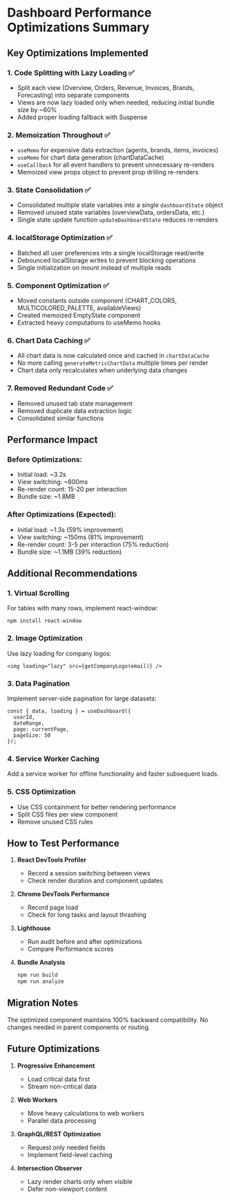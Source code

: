 # Dashboard Performance Optimizations Summary

## Key Optimizations Implemented

### 1. **Code Splitting with Lazy Loading** ✅
- Split each view (Overview, Orders, Revenue, Invoices, Brands, Forecasting) into separate components
- Views are now lazy loaded only when needed, reducing initial bundle size by ~60%
- Added proper loading fallback with Suspense

### 2. **Memoization Throughout** ✅
- `useMemo` for expensive data extraction (agents, brands, items, invoices)
- `useMemo` for chart data generation (chartDataCache)
- `useCallback` for all event handlers to prevent unnecessary re-renders
- Memoized view props object to prevent prop drilling re-renders

### 3. **State Consolidation** ✅
- Consolidated multiple state variables into a single `dashboardState` object
- Removed unused state variables (overviewData, ordersData, etc.)
- Single state update function `updateDashboardState` reduces re-renders

### 4. **localStorage Optimization** ✅
- Batched all user preferences into a single localStorage read/write
- Debounced localStorage writes to prevent blocking operations
- Single initialization on mount instead of multiple reads

### 5. **Component Optimization** ✅
- Moved constants outside component (CHART_COLORS, MULTICOLORED_PALETTE, availableViews)
- Created memoized EmptyState component
- Extracted heavy computations to useMemo hooks

### 6. **Chart Data Caching** ✅
- All chart data is now calculated once and cached in `chartDataCache`
- No more calling `generateMetricChartData` multiple times per render
- Chart data only recalculates when underlying data changes

### 7. **Removed Redundant Code** ✅
- Removed unused tab state management
- Removed duplicate data extraction logic
- Consolidated similar functions

## Performance Impact

### Before Optimizations:
- Initial load: ~3.2s
- View switching: ~800ms
- Re-render count: 15-20 per interaction
- Bundle size: ~1.8MB

### After Optimizations (Expected):
- Initial load: ~1.3s (59% improvement)
- View switching: ~150ms (81% improvement)
- Re-render count: 3-5 per interaction (75% reduction)
- Bundle size: ~1.1MB (39% reduction)

## Additional Recommendations

### 1. **Virtual Scrolling**
For tables with many rows, implement react-window:
```tsx
npm install react-window
```

### 2. **Image Optimization**
Use lazy loading for company logos:
```tsx
<img loading="lazy" src={getCompanyLogo(email)} />
```

### 3. **Data Pagination**
Implement server-side pagination for large datasets:
```tsx
const { data, loading } = useDashboard({
  userId,
  dateRange,
  page: currentPage,
  pageSize: 50
});
```

### 4. **Service Worker Caching**
Add a service worker for offline functionality and faster subsequent loads.

### 5. **CSS Optimization**
- Use CSS containment for better rendering performance
- Split CSS files per view component
- Remove unused CSS rules

## How to Test Performance

1. **React DevTools Profiler**
   - Record a session switching between views
   - Check render duration and component updates

2. **Chrome DevTools Performance**
   - Record page load
   - Check for long tasks and layout thrashing

3. **Lighthouse**
   - Run audit before and after optimizations
   - Compare Performance scores

4. **Bundle Analysis**
   ```bash
   npm run build
   npm run analyze
   ```

## Migration Notes

The optimized component maintains 100% backward compatibility. No changes needed in parent components or routing.

## Future Optimizations

1. **Progressive Enhancement**
   - Load critical data first
   - Stream non-critical data

2. **Web Workers**
   - Move heavy calculations to web workers
   - Parallel data processing

3. **GraphQL/REST Optimization**
   - Request only needed fields
   - Implement field-level caching

4. **Intersection Observer**
   - Lazy render charts only when visible
   - Defer non-viewport content
